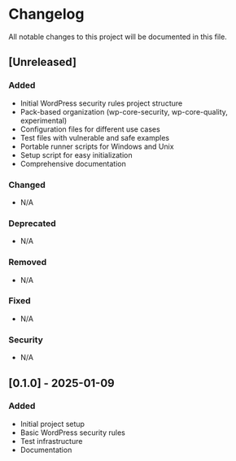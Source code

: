 # Changelog

All notable changes to this project will be documented in this file.

## [Unreleased]

### Added
- Initial WordPress security rules project structure
- Pack-based organization (wp-core-security, wp-core-quality, experimental)
- Configuration files for different use cases
- Test files with vulnerable and safe examples
- Portable runner scripts for Windows and Unix
- Setup script for easy initialization
- Comprehensive documentation

### Changed
- N/A

### Deprecated
- N/A

### Removed
- N/A

### Fixed
- N/A

### Security
- N/A

## [0.1.0] - 2025-01-09

### Added
- Initial project setup
- Basic WordPress security rules
- Test infrastructure
- Documentation
